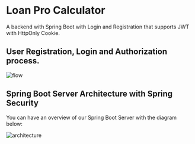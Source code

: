 # Loan Pro Calculator
A backend with Spring Boot with Login and Registration that supports JWT with HttpOnly Cookie. 

## User Registration, Login and Authorization process.

![flow](spring-boot-login-example-flow.png)

## Spring Boot Server Architecture with Spring Security
You can have an overview of our Spring Boot Server with the diagram below:

![architecture](spring-boot-login-example-architecture.png)


